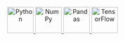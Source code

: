 
<p align="center">
  <a href="https://www.python.org/">
    <img src="https://www.svgrepo.com/show/448208/python.svg" alt="Python" width="60">
  </a>
  <a href="https://numpy.org/">
    <img src="https://upload.wikimedia.org/wikipedia/commons/thumb/3/31/NumPy_logo_2020.svg/1200px-NumPy_logo_2020.svg.png" alt="NumPy" width="60">
  </a>
    <a href="https://pandas.pydata.org/">
    <img src="https://pandas.pydata.org/static/img/pandas_logo.png" alt="Pandas" width="60">
  </a>
    <a href="https://www.tensorflow.org/">
    <img src="https://www.tensorflow.org/images/tf_logo_social.png" alt="TensorFlow" width="60">
  </a>
</p>
